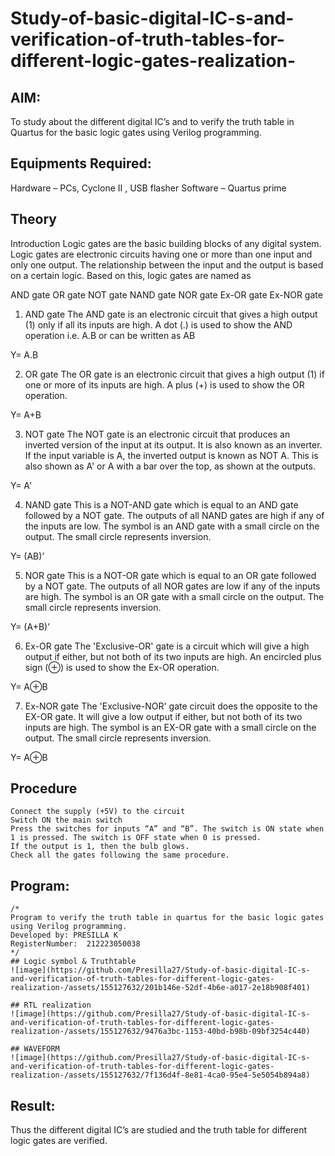 # Study-of-basic-digital-IC-s-and-verification-of-truth-tables-for-different-logic-gates-realization-
## AIM:
To study about the different digital IC’s and to verify the truth table in Quartus for the basic logic gates using Verilog programming.

## Equipments Required:
Hardware – PCs, Cyclone II , USB flasher
Software – Quartus prime
## Theory
Introduction
Logic gates are the basic building blocks of any digital system. Logic gates are electronic circuits having one or more than one input and only one output. The relationship between the input and the output is based on a certain logic. Based on this, logic gates are named as

AND gate
OR gate
NOT gate
NAND gate
NOR gate
Ex-OR gate
Ex-NOR gate
1) AND gate
The AND gate is an electronic circuit that gives a high output (1) only if all its inputs are high. A dot (.) is used to show the AND operation i.e. A.B or can be written as AB

Y= A.B

2) OR gate
The OR gate is an electronic circuit that gives a high output (1) if one or more of its inputs are high. A plus (+) is used to show the OR operation.

Y= A+B

3) NOT gate
The NOT gate is an electronic circuit that produces an inverted version of the input at its output. It is also known as an inverter. If the input variable is A, the inverted output is known as NOT A. This is also shown as A' or A with a bar over the top, as shown at the outputs.

Y= A'

4) NAND gate
This is a NOT-AND gate which is equal to an AND gate followed by a NOT gate. The outputs of all NAND gates are high if any of the inputs are low. The symbol is an AND gate with a small circle on the output. The small circle represents inversion.

Y= (AB)’

5) NOR gate
This is a NOT-OR gate which is equal to an OR gate followed by a NOT gate. The outputs of all NOR gates are low if any of the inputs are high. The symbol is an OR gate with a small circle on the output. The small circle represents inversion.

Y= (A+B)’

6) Ex-OR gate
The 'Exclusive-OR' gate is a circuit which will give a high output if either, but not both of its two inputs are high. An encircled plus sign (⊕) is used to show the Ex-OR operation.

Y= A⊕B

7) Ex-NOR gate
The 'Exclusive-NOR' gate circuit does the opposite to the EX-OR gate. It will give a low output if either, but not both of its two inputs are high. The symbol is an EX-OR gate with a small circle on the output. The small circle represents inversion.

Y= A⊕B

## Procedure
```
Connect the supply (+5V) to the circuit
Switch ON the main switch
Press the switches for inputs “A” and “B”. The switch is ON state when 1 is pressed. The switch is OFF state when 0 is pressed.
If the output is 1, then the bulb glows.
Check all the gates following the same procedure.
```
## Program:
```
/*
Program to verify the truth table in quartus for the basic logic gates using Verilog programming.
Developed by: PRESILLA K
RegisterNumber:  212223050038
*/
## Logic symbol & Truthtable
![image](https://github.com/Presilla27/Study-of-basic-digital-IC-s-and-verification-of-truth-tables-for-different-logic-gates-realization-/assets/155127632/201b146e-52df-4b6e-a017-2e18b908f401)

## RTL realization
![image](https://github.com/Presilla27/Study-of-basic-digital-IC-s-and-verification-of-truth-tables-for-different-logic-gates-realization-/assets/155127632/9476a3bc-1153-40bd-b98b-09bf3254c440)

## WAVEFORM
![image](https://github.com/Presilla27/Study-of-basic-digital-IC-s-and-verification-of-truth-tables-for-different-logic-gates-realization-/assets/155127632/7f136d4f-8e81-4ca0-95e4-5e5054b894a8)
```



## Result:
Thus the different digital IC’s are studied and the truth table for different logic gates are verified.
